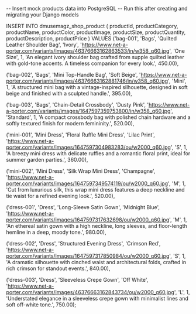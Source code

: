 -- Insert mock products data into PostgreSQL
-- Run this after creating and migrating your Django models

INSERT INTO dmusemagz_shop_product (
    productId, 
    productCategory, 
    productName, 
    productColor, 
    productImage, 
    productSize, 
    productQuantity, 
    productDescription, 
    productPrice
) VALUES 
('bag-001', 'Bags', 'Quilted Leather Shoulder Bag', 'Ivory', 'https://www.net-a-porter.com/variants/images/46376663162863533/in/w358_q60.jpg', 'One Size', 1, 'An elegant ivory shoulder bag crafted from supple quilted leather with gold-tone accents. A timeless companion for every look.', 450.00),

('bag-002', 'Bags', 'Mini Top-Handle Bag', 'Soft Beige', 'https://www.net-a-porter.com/variants/images/46376663162881746/in/w358_q60.jpg', 'Mini', 1, 'A structured mini bag with a vintage-inspired silhouette, designed in soft beige and finished with a sculpted handle.', 395.00),

('bag-003', 'Bags', 'Chain-Detail Crossbody', 'Dusty Pink', 'https://www.net-a-porter.com/variants/images/1647597359753800/in/w358_q60.jpg', 'Standard', 1, 'A compact crossbody bag with polished chain hardware and a softly textured finish for modern femininity.', 520.00),

('mini-001', 'Mini Dress', 'Floral Ruffle Mini Dress', 'Lilac Print', 'https://www.net-a-porter.com/variants/images/1647597304983283/ou/w2000_q60.jpg', 'S', 1, 'A breezy mini dress with delicate ruffles and a romantic floral print, ideal for summer garden parties.', 360.00),

('mini-002', 'Mini Dress', 'Silk Wrap Mini Dress', 'Champagne', 'https://www.net-a-porter.com/variants/images/1647597349574119/ou/w2000_q60.jpg', 'M', 1, 'Cut from luxurious silk, this wrap mini dress features a deep neckline and tie waist for a refined evening look.', 520.00),

('dress-001', 'Dress', 'Long-Sleeve Satin Gown', 'Midnight Blue', 'https://www.net-a-porter.com/variants/images/1647597317632698/ou/w2000_q60.jpg', 'M', 1, 'An ethereal satin gown with a high neckline, long sleeves, and floor-length hemline in a deep, moody tone.', 980.00),

('dress-002', 'Dress', 'Structured Evening Dress', 'Crimson Red', 'https://www.net-a-porter.com/variants/images/1647597317850984/ou/w2000_q60.jpg', 'S', 1, 'A dramatic silhouette with cinched waist and architectural folds, crafted in rich crimson for standout events.', 840.00),

('dress-003', 'Dress', 'Sleeveless Crepe Gown', 'Off White', 'https://www.net-a-porter.com/variants/images/46376663162843734/ou/w2000_q60.jpg', 'L', 1, 'Understated elegance in a sleeveless crepe gown with minimalist lines and soft off-white tone.', 750.00);